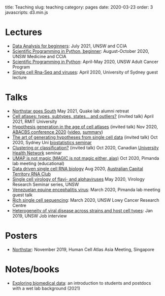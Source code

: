 title: Teaching
slug: teaching
category: pages
date: 2020-03-23
order: 3
javascripts: d3.min.js


# Lectures
- [Data Analysis for beginners](https://unsw-my.sharepoint.com/:f:/g/personal/z3528476_ad_unsw_edu_au/Em6yEPE8cXtIm81UOSiNd5kBQD2vvkZJV32MbTWzrEWA5w?e=0KAvtn): July 2021, UNSW and CCIA
- [Scientific Programming in Python, beginner](https://cloudstor.aarnet.edu.au/plus/s/QkuFmKL1aFTLggj): August-October 2020, UNSW Medicine and CCIA
- [Scientific Programming in Python](https://drive.google.com/drive/folders/1Q7QpTqu6nJCcIQxHZrSMkpOVg1ZHHSLf?usp=sharing): April-May 2020, UNSW Adult Cancer Program
- [Single cell Rna-Seq and viruses](https://unsw-my.sharepoint.com/:b:/g/personal/z3528476_ad_unsw_edu_au/EdljuFa1krVDgNAy0t3oGBgB_P99-46wRYvibOWd_YAhbg?e=9T6pf6): April 2020, University of Sydney guest lecture

# Talks
- [Northstar goes South](https://unsw-my.sharepoint.com/:b:/g/personal/z3528476_ad_unsw_edu_au/EaordzWY51lFvFdfbgTk2Z0BKUxHjeDlHUmB1ej-v18Ocg?e=FS8Tme) May 2021, Quake lab alumni retreat
- [Cell atlases: types, subtypes, states... and outliers?](https://unsw-my.sharepoint.com/:b:/g/personal/z3528476_ad_unsw_edu_au/ESWJqCFx09RMhS-sHajEaf8Bqz5d23uAmXKttwfuLg1OdQ?e=ln18QU) (invited talk) April 2021, RMIT University
- [Hypothesis generation in the age of cell atlases](https://unsw-my.sharepoint.com/:b:/g/personal/z3528476_ad_unsw_edu_au/EZpLOj905PRBqxhnXpGnsjMBAM7zEmDjNp6dRQp01JcfaQ?e=omNgAh) (invited talk) Nov 2020, [ABACBS conference 2020](https://abacbs2020.abacbs.org/) ([video](https://abacbs2020.abacbs.org/Hypothesis-generation-in-the-age-of-cell-atlases/), [summary](https://cloudstor.aarnet.edu.au/plus/s/OouOQbPkXKnTD5I))
- [The art of generating hypotheses from single cell data](https://unsw-my.sharepoint.com/:p:/g/personal/z3528476_ad_unsw_edu_au/ERjamwv7XCNHixOsXYJ8aAMBGrvr27iykqAMzwDQ2Xowfg?e=zmqjVu) (invited talk) Oct 2020, Sydney Uni [biostatistics seminar](https://www.maths.usyd.edu.au/u/SemConf/StatisticalBioinformatics.html)
- [Clustering or classification?](https://unsw-my.sharepoint.com/:p:/g/personal/z3528476_ad_unsw_edu_au/ES7gH2tV-pJKvH6ZGI5OkIEBaimObdoABvg9w5rc9bTkmg?e=LY0USq) (invited talk) Oct 2020, Canadian [University Health Network](https://www.uhnresearch.ca/) seminar
- [UMAP is not magic (MAGIC is not magic either, alas)](https://cloudstor.aarnet.edu.au/plus/s/1AvrWLNQacKhUUW/download) Oct 2020, Pimanda lab meeting (educational)
- [Data driven single cell RNA biology](https://cloudstor.aarnet.edu.au/plus/s/CgprWME2GaCIZce/download) Aug 2020, [Australian Capital Territory RNA Club](https://theactrna.club/)
- [Single cell virology of flavi- and alphaviruses](https://docs.google.com/presentation/d/1M5b9hJTUXkgfs6CKbwNiePi0goQ8T7PZYQGy0UcyldM/edit?usp=sharing) May 2020, Virology Research Seminar series, UNSW
- [Venezuelan equine encephalitis virus](https://docs.google.com/presentation/d/1pLEzF1f8SAEG0U6yoc9_ACoik6iLXOfnmkzcQwWmWOY/edit?usp=sharing): March 2020, Pimanda lab meeting guest talk
- [Rich single cell sequencing](https://docs.google.com/presentation/d/1lA3IU7FXRaG6VGdL63ANPtQedE_ioSjCFJBaSEVnLVI): March 2020, UNSW Lowy Cancer Research Centre
- [Heterogeneity of viral disease across strains and host cell types](https://cloudstor.aarnet.edu.au/plus/s/a6rmE7kpkdixXgu): Jan 2019, UNSW Job interview

# Posters
- [Northstar](https://drive.google.com/file/d/1YH1hFtFajIdiJdnDJ577auEvCgNzFBRr): November 2019, Human Cell Atlas Asia Meeting, Singapore

# Notes/books
- [Exploring biomedical data](https://unsw-my.sharepoint.com/:b:/g/personal/z3528476_ad_unsw_edu_au/EUEFGiuq3nBDpcyXA-fOsyIBtqbkl0hATxyZ1ruIFXakJw?e=3bH4IJ): an introduction to students and postdocs with a wet lab background (2021)
